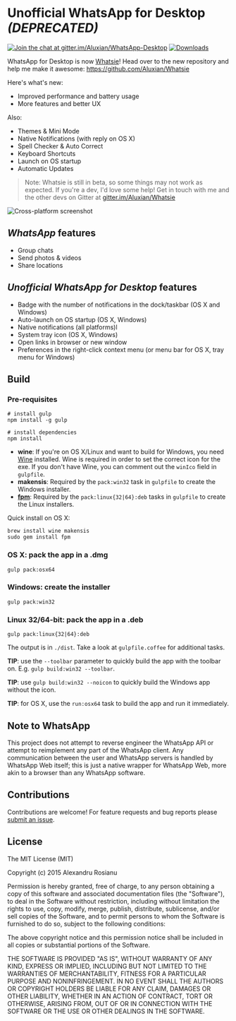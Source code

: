 # Unofficial WhatsApp for Desktop *(DEPRECATED)*

[![Join the chat at gitter.im/Aluxian/WhatsApp-Desktop](https://badges.gitter.im/Join%20Chat.svg)](https://gitter.im/Aluxian/WhatsApp-Desktop)
[![Downloads](https://img.shields.io/github/downloads/Aluxian/WhatsApp-Desktop/latest/total.svg)](https://github.com/Aluxian/WhatsApp-Desktop/releases/latest)

WhatsApp for Desktop is now [Whatsie](https://github.com/Aluxian/Whatsie)! Head over to the new repository and help me make it awesome: https://github.com/Aluxian/Whatsie

Here's what's new:

- Improved performance and battery usage
- More features and better UX

Also:

- Themes & Mini Mode
- Native Notifications (with reply on OS X)
- Spell Checker & Auto Correct
- Keyboard Shortcuts
- Launch on OS startup
- Automatic Updates


> Note: Whatsie is still in beta, so some things may not work as expected. If you're a dev, I'd love some help! Get in touch with me and the other devs on Gitter at [gitter.im/Aluxian/Whatsie](http://gitter.im/Aluxian/Whatsie)

![Cross-platform screenshot](screenshot.png)

## *WhatsApp* features

* Group chats
* Send photos & videos
* Share locations

## *Unofficial WhatsApp for Desktop* features

* Badge with the number of notifications in the dock/taskbar (OS X and Windows)
* Auto-launch on OS startup (OS X, Windows)
* Native notifications (all platforms)l
* System tray icon (OS X, Windows)
* Open links in browser or new window
* Preferences in the right-click context menu (or menu bar for OS X, tray menu for Windows)

## Build

### Pre-requisites

    # install gulp
    npm install -g gulp

    # install dependencies
    npm install

* **wine**: If you're on OS X/Linux and want to build for Windows, you need [Wine](http://winehq.org/) installed. Wine is required in order
to set the correct icon for the exe. If you don't have Wine, you can comment out the `winIco` field in `gulpfile`.
* **makensis**: Required by the `pack:win32` task in `gulpfile` to create the Windows installer.
* [**fpm**](https://github.com/jordansissel/fpm): Required by the `pack:linux{32|64}:deb` tasks in `gulpfile` to create the Linux installers.

Quick install on OS X:

    brew install wine makensis
    sudo gem install fpm

### OS X: pack the app in a .dmg

    gulp pack:osx64

### Windows: create the installer

    gulp pack:win32

### Linux 32/64-bit: pack the app in a .deb

    gulp pack:linux{32|64}:deb

The output is in `./dist`. Take a look at `gulpfile.coffee` for additional tasks.

**TIP**: use the `--toolbar` parameter to quickly build the app with the toolbar on. E.g. `gulp build:win32 --toolbar`.

**TIP**: use `gulp build:win32 --noicon` to quickly build the Windows app without the icon.

**TIP**: for OS X, use the `run:osx64` task to build the app and run it immediately.

## Note to WhatsApp

This project does not attempt to reverse engineer the WhatsApp API or attempt to reimplement any part of the WhatsApp client. Any communication between the user and WhatsApp servers is handled by WhatsApp Web itself; this is just a native wrapper for WhatsApp Web, more akin to a browser than any WhatsApp software.

## Contributions

Contributions are welcome! For feature requests and bug reports please [submit an issue](https://github.com/Aluxian/WhatsApp-Desktop/issues).

## License

The MIT License (MIT)

Copyright (c) 2015 Alexandru Rosianu

Permission is hereby granted, free of charge, to any person obtaining a copy
of this software and associated documentation files (the "Software"), to deal
in the Software without restriction, including without limitation the rights
to use, copy, modify, merge, publish, distribute, sublicense, and/or sell
copies of the Software, and to permit persons to whom the Software is
furnished to do so, subject to the following conditions:

The above copyright notice and this permission notice shall be included in all
copies or substantial portions of the Software.

THE SOFTWARE IS PROVIDED "AS IS", WITHOUT WARRANTY OF ANY KIND, EXPRESS OR
IMPLIED, INCLUDING BUT NOT LIMITED TO THE WARRANTIES OF MERCHANTABILITY,
FITNESS FOR A PARTICULAR PURPOSE AND NONINFRINGEMENT. IN NO EVENT SHALL THE
AUTHORS OR COPYRIGHT HOLDERS BE LIABLE FOR ANY CLAIM, DAMAGES OR OTHER
LIABILITY, WHETHER IN AN ACTION OF CONTRACT, TORT OR OTHERWISE, ARISING FROM,
OUT OF OR IN CONNECTION WITH THE SOFTWARE OR THE USE OR OTHER DEALINGS IN THE
SOFTWARE.
